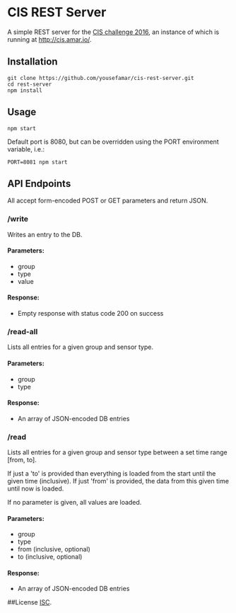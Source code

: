 # CIS REST Server
A simple REST server for the [CIS challenge 2016](http://cis.eecs.qmul.ac.uk/IoT2016.html), an instance of which is running at http://cis.amar.io/.

## Installation
	git clone https://github.com/yousefamar/cis-rest-server.git
	cd rest-server
	npm install

## Usage
	npm start

Default port is 8080, but can be overridden using the PORT environment variable, i.e.:

	PORT=8081 npm start

## API Endpoints

All accept form-encoded POST or GET parameters and return JSON.

### /write

Writes an entry to the DB.

#### Parameters:
  - group
  - type
  - value

#### Response:
  - Empty response with status code 200 on success

### /read-all

Lists all entries for a given group and sensor type.

#### Parameters:
  - group
  - type

#### Response:
  - An array of JSON-encoded DB entries

### /read

Lists all entries for a given group and sensor type between a set time range [from, to]. 

If just a 'to' is provided than everything is loaded from the start until the given time (inclusive). If just 'from' is provided, the data from this given time until now is loaded.

If no parameter is given, all values are loaded. 

#### Parameters:
  - group
  - type
  - from (inclusive, optional)
  - to (inclusive, optional)

#### Response:
  - An array of JSON-encoded DB entries

##License
[ISC](https://opensource.org/licenses/ISC).
